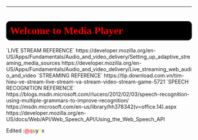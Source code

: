 ****
<h1 style="background:black;color:red;font-family:Consolas;padding:10px;border-radius:10px;">Welcome to Media Player</h1>  
`LIVE STREAM REFERENCE`  
https://developer.mozilla.org/en-US/Apps/Fundamentals/Audio_and_video_delivery/Setting_up_adaptive_streaming_media_sources  
https://developer.mozilla.org/en-US/Apps/Fundamentals/Audio_and_video_delivery/Live_streaming_web_audio_and_video  
`STREAMING REFERENCE`  
https://tip.download.com.vn/tim-hieu-ve-stream-live-stream-va-stream-video-stream-game-5721  
`SPEECH RECOGNITION REFERENCE`  
https://blogs.msdn.microsoft.com/rlucero/2012/02/03/speech-recognition-using-multiple-grammars-to-improve-recognition/  
https://msdn.microsoft.com/en-us/library/hh378342(v=office.14).aspx  
https://developer.mozilla.org/en-US/docs/Web/API/Web_Speech_API/Using_the_Web_Speech_API

<p>Edited :<font color="red">@</font><font color="red">q</font><font color="green">u</font><font color="black">y</font><font color="yellow">d</font><font color="blue">x</font></p>